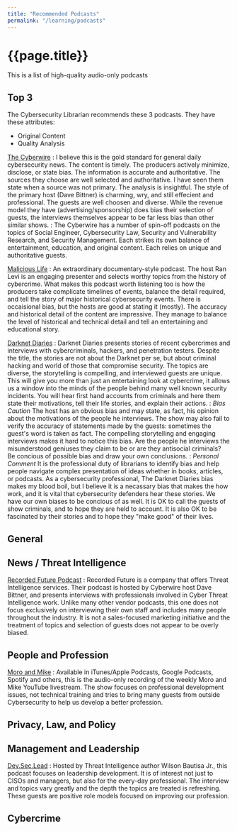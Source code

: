 ```yaml
---
title: "Recommended Podcasts"
permalink: "/learning/podcasts"
---
```


# {{page.title}}

This is a list of high-quality audio-only podcasts 

## Top 3

The Cybersecurity Librarian recommends these 3 podcasts. They have these attributes:

- Original Content
- Quality Analysis

[The Cyberwire](https://www.thecyberwire.com/)
: I believe this is the gold standard for general daily cybersecurity news. The content is timely.  The producers actively minimize, disclose, or state bias. The information is accurate and authoritative. The sources they choose are well selected and authoritative. I have seen them state when a source was not primary. The analysis is insightful. The style of the primary host (Dave Bittner) is charming, wry, and still effecient and professional. The guests are well choosen and diverse. While the revenue model they have (advertising/sponsorship) does bias their selection of guests, the interviews themselves appear to be far less bias than other similar shows. 
: The Cyberwire has a number of spin-off podcasts on the topics of Social Engineer, Cybersecurity Law, Security and Vulnerability Research, and Security Management. Each strikes its own balance of entertainment, education, and original content. Each relies on unique and authoritative guests.

[Malicious Life](https://malicious.life/)
: An extraordinary documentary-style podcast. The host Ran Levi is an engaging presenter and selects worthy topics from the history of cybercrime. What makes this podcast worth listening too is how the producers take complicate timelines of events, balance the detail required, and tell the story of major historical cybersecurity events. There is occaisional bias, but the hosts are good at stating it (mostly). The accuracy and historical detail of the content are impressive. They manage to balance the level of historical and technical detail and tell an entertaining and educational story.

[Darknet Diaries](https://darknetdiaries.com/)
: Darknet Diaries presents stories of recent cybercrimes and interviews with cybercriminals, hackers, and penetration testers. Despite the title, the stories are not about the Darknet per se, but about criminal hacking and world of those that compromise security. The topics are diverse, the storytelling is compelling, and interviewed guests are unique. This will give you more than just an entertaining look at cybercrime, it allows us a window into the minds of the people behind many well known security incidents. You will hear first hand accounts from criminals and here them state their motivations, tell their life stories, and explain their actions.
: *Bias Caution* The host has an obvious bias and may state, as fact, his opinion about the motivations of the people he interviews. The show may also fail to verify the accuracy of statements made by the guests: sometimes the guest's word is taken as fact. The compelling storytelling and engaging interviews makes it hard to notice this bias. Are the people he interviews the misunderstood geniuses they claim to be or are they antisocial criminals? Be concious of possible bias and draw your own conclusions.
: *Personal Comment* It is the professional duty of librarians to identify bias and help people navigate complex presentation of ideas whether in books, articles, or podcasts. As a cybersecurity professional, The Darknet Diaries bias makes my blood boil, but I believe it is a necassary bias that makes the how work, and it is vital that cybersecurity defenders hear these stories. We have our own biases to be concious of as well. It is OK to call the guests of show criminals, and to hope they are held to account. It is also OK to be fascinated by their stories and to hope they "make good" of their lives.

## General

## News / Threat Intelligence

[Recorded Future Podcast](https://www.recordedfuture.com/resources/podcast/)
: Recorded Future is a company that offers Threat Intelligence services. Their podcast is hosted by Cyberwire host Dave Bittner, and presents interviews with professionals involved in Cyber Threat Intelligence work. Unlike many other vendor podcasts, this one does not focus exclusively on interviewing their own staff and includes many people throughout the industry. It is not a sales-focused marketing initiative and the treatment of topics and selection of guests does not appear to be overly biased.

## People and Profession

[Moro and Mike]({{site.baseurl}}/moro-and-mike/podcast.rss)
: Available in iTunes/Apple Podcasts, Google Podcasts, Spotify and others, this is the audio-only recording of the weekly Moro and Mike YouTube livestream. The show focuses on professional development issues, not technical training and tries to bring many guests from outside Cybersecurity to help us develop a better profession.


## Privacy, Law, and Policy



## Management and Leadership

[Dev.Sec.Lead](https://www.devseclead.com/)
: Hosted by Threat Intelligence author Wilson Bautisa Jr., this podcast focuses on leadership development. It is of interest not just to CISOs and managers, but also for the every-day professional. The interview and topics vary greatly and the depth the topics are treated is refreshing. These guests are positive role models focused on improving our profession.

## Cybercrime

